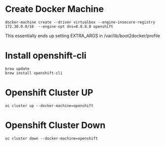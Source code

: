 # Create Docker Machine
```
docker-machine create --driver virtualbox --engine-insecure-registry 172.30.0.0/16  --engine-opt dns=8.8.8.8 openshift
```
This essentially ends up setting EXTRA_ARGS in /var/lib/boot2docker/profile
# Install openshift-cli
```
brew update
brew install openshift-cli
```
# Openshift Cluster UP
```
oc cluster up --docker-machine=openshift
```

# Openshift Cluster Down
```
oc cluster down --docker-machine=openshift
```